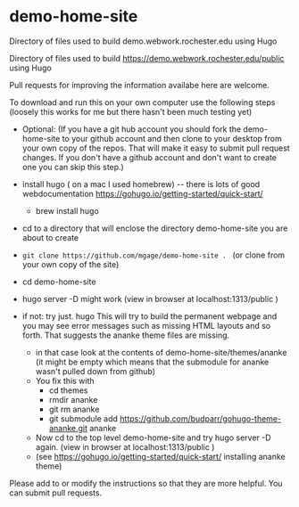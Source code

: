 # demo-home-site
Directory of files used to build demo.webwork.rochester.edu using Hugo

Directory of files used to build https://demo.webwork.rochester.edu/public using Hugo

Pull requests for improving the information availabe here are welcome.

To download and run this on your own computer use the following steps (loosely this works for me but there hasn't been much testing yet)

- Optional: (If you have a git hub account you should fork the demo-home-site to your github account and then clone to your desktop from your own copy of the repos.  That will make it easy to submit pull request changes. If you don't have a github account and don't want to create one you can skip this step.)

- install hugo ( on a mac I used homebrew) -- there is lots of good webdocumentation https://gohugo.io/getting-started/quick-start/
	- brew install hugo
	
- cd to a directory that will enclose the directory demo-home-site you are about to create
- `git clone https://github.com/mgage/demo-home-site . `  (or clone from your own copy of the site)

- cd demo-home-site 
- hugo server -D might work (view in browser at localhost:1313/public )
- if not: try just.  hugo     This will try to build the permanent webpage and you may see error messages such as missing HTML layouts and so forth. That suggests the ananke theme files are missing. 
	- in that case look at the contents of demo-home-site/themes/ananke (it might be empty which means that the submodule for ananke wasn't pulled down from github)
	- You fix this with
		- cd themes
		- rmdir ananke
		- git rm ananke 
		- git submodule add https://github.com/budparr/gohugo-theme-ananke.git ananke
	- Now cd to the top level demo-home-site and try hugo server -D again. (view in browser at localhost:1313/public )
	- (see https://gohugo.io/getting-started/quick-start/ installing ananke theme)

Please add to or modify the instructions so that they are more helpful. You can submit pull requests.
